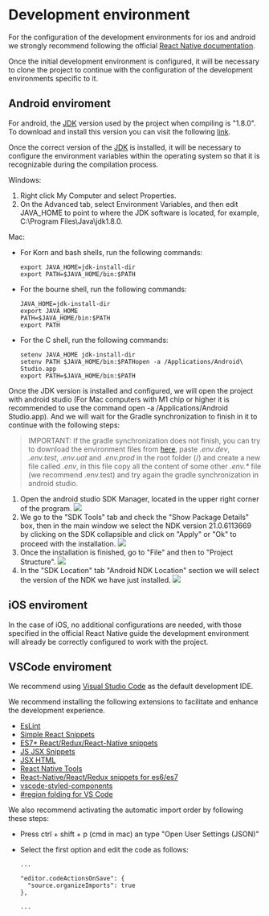 # Development environment

For the configuration of the development environments for ios and android
we strongly recommend following the official [React Native documentation](https://reactnative.dev/docs/environment-setup).

Once the initial development environment is configured, it will be necessary to clone the project to continue with the configuration of the development environments specific to it.

## Android enviroment

For android, the [JDK](https://www.oracle.com/ar/java/technologies/javase/javase8-archive-downloads.html) version used by the project when compiling is "1.8.0". To download and install this version you can visit the following [link](https://www.oracle.com/ar/java/technologies/javase/javase8-archive-downloads.html).

Once the correct version of the [JDK](https://www.oracle.com/ar/java/technologies/javase/javase8-archive-downloads.html) is installed, it will be necessary to configure the environment variables within the operating system so that it is recognizable during the compilation process.

Windows:

1. Right click My Computer and select Properties.
2. On the Advanced tab, select Environment Variables, and then edit JAVA_HOME
   to point to where the JDK software is located, for example, C:\Program Files\Java\jdk1.8.0.

Mac:

- For Korn and bash shells, run the following commands:
  ```
  export JAVA_HOME=jdk-install-dir
  export PATH=$JAVA_HOME/bin:$PATH
  ```
- For the bourne shell, run the following commands:
  ```
  JAVA_HOME=jdk-install-dir
  export JAVA_HOME
  PATH=$JAVA_HOME/bin:$PATH
  export PATH
  ```
- For the C shell, run the following commands:
  ```
  setenv JAVA_HOME jdk-install-dir
  setenv PATH $JAVA_HOME/bin:$PATHopen -a /Applications/Android\ Studio.app
  export PATH=$JAVA_HOME/bin:$PATH
  ```

Once the JDK version is installed and configured,
we will open the project with android studio
(For Mac computers with M1 chip or higher it is
recommended to use the command open -a /Applications/Android Studio.app).
And we will wait for the Gradle synchronization
to finish in it to continue with the following steps:

> IMPORTANT: If the gradle synchronization does not finish, you can try to download the environment files from [here](https://drive.google.com/drive/u/0/folders/1OpPVyA0zE8t3qFnKT0yhgJbI_tdya-2A), paste _.env.dev_, _.env.test_, _.env.uat_ and _.env.prod_ in the root folder (/) and create a new file called _.env_, in this file copy all the content of some other _.env.\*_ file (we recommend .env.test) and try again the gradle synchronization in android studio.

1. Open the android studio SDK Manager, located in the upper right corner of the program.
   ![](https://i.imgur.com/BLIiqyc.png)
2. We go to the "SDK Tools" tab and check the "Show Package Details" box,
   then in the main window we select the NDK version 21.0.6113669
   by clicking on the SDK collapsible and click on "Apply" or "Ok" to proceed with the installation.
   ![](https://i.imgur.com/x9xETcG.png)
3. Once the installation is finished, go to "File" and then to "Project Structure".
   ![](https://i.imgur.com/HzKeUeQ.png)
4. In the "SDK Location" tab "Android NDK Location" section we will select
   the version of the NDK we have just installed.
   ![](https://i.imgur.com/7nK9SEM.png)

## iOS enviroment

In the case of iOS, no additional configurations are needed,
with those specified in the official React Native guide the development
environment will already be correctly configured to work with the project.

## VSCode enviroment

We recommend using [Visual Studio Code](https://code.visualstudio.com/) as the default development IDE.

We recommend installing the following extensions to facilitate and enhance the development experience.

- [EsLint](https://marketplace.visualstudio.com/items?itemName=dbaeumer.vscode-eslint)
- [Simple React Snippets](https://marketplace.visualstudio.com/items?itemName=burkeholland.simple-react-snippets)
- [ES7+ React/Redux/React-Native snippets](https://marketplace.visualstudio.com/items?itemName=dsznajder.es7-react-js-snippets)
- [JS JSX Snippets](https://marketplace.visualstudio.com/items?itemName=skyran.js-jsx-snippets)
- [JSX HTML <tags/>](https://marketplace.visualstudio.com/items?itemName=angelorafael.jsx-html-tags)
- [React Native Tools](https://marketplace.visualstudio.com/items?itemName=msjsdiag.vscode-react-native)
- [React-Native/React/Redux snippets for es6/es7](https://marketplace.visualstudio.com/items?itemName=EQuimper.react-native-react-redux)
- [vscode-styled-components](https://marketplace.visualstudio.com/items?itemName=styled-components.vscode-styled-components)
- [#region folding for VS Code](https://marketplace.visualstudio.com/items?itemName=maptz.regionfolder)

We also recommend activating the automatic import order by following these steps:

- Press ctrl + shift + p (cmd in mac) an type "Open User Settings (JSON)"
- Select the first option and edit the code as follows:

  ```
  ...

  "editor.codeActionsOnSave": {
    "source.organizeImports": true
  },

  ...
  ```
